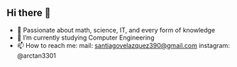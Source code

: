 ## Hi there 👋

<!--
**Santiago3301/Santiago3301** is a ✨ _special_ ✨ repository because its `README.md` (this file) appears on your GitHub profile.

Here are some ideas to get you started:

-->

- 🔭 Passionate about math, science, IT, and every form of knowledge
- 🌱 I’m currently studying Computer Engineering
- 📫 How to reach me:
  mail: santiagovelazquez390@gmail.com
  instagram: @arctan3301
